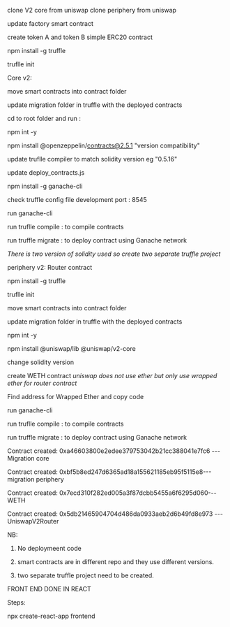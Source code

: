 clone V2 core from uniswap
clone periphery from uniswap 


update factory smart contract 

create token A and token B simple ERC20 contract

npm install -g truffle

truflle init

Core v2:

move smart contracts into contract folder

update migration folder  in truffle with the deployed contracts

cd to root folder and run :

npm int -y 

npm install @openzeppelin/contracts@2.5.1 "version compatibility"

update truflle compiler to match solidity version eg "0.5.16"

update deploy_contracts.js 

npm install -g ganache-cli 

check truffle config file development port : 8545

run ganache-cli

run truflle compile : to compile contracts

run truffle migrate : to deploy contract using Ganache network


*There is two version of solidity used so create two separate truffle project*

periphery v2: Router contract

npm install -g truffle

truflle init

move smart contracts into contract folder

update migration folder  in truffle with the deployed contracts

npm int -y 

npm install @uniswap/lib @uniswap/v2-core

change solidity version 

create WETH contract *uniswap does not use ether but only use wrapped ether for router contract*

Find address for Wrapped Ether and copy code 

run ganache-cli

run truflle compile : to compile contracts

run truffle migrate : to deploy contract using Ganache network


Contract created: 0xa46603800e2edee379753042b21cc388041e7fc6 ---Migration core

Contract created: 0xbf5b8ed247d6365ad18a155621185eb95f5115e8---migration periphery

Contract created: 0x7ecd310f282ed005a3f87dcbb5455a6f6295d060---WETH 

Contract created: 0x5db21465904704d486da0933aeb2d6b49fd8e973 --- UniswapV2Router


NB:

1. No deploymeent code

2. smart contracts are in different repo and they use different versions.
3. two separate truffle project need to be created.

FRONT END DONE IN REACT

Steps:

npx create-react-app frontend




